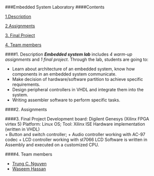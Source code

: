 ###Embedded System Laboratory
####Contents

[1.Description](#part1)

[2.Assignments](#part2)

[3. Final Project](#part3)

[4. Team members](#part4)

####1. Description<a id="part1"></a>
   **_Embedded system lab_** includes _4 warm-up assignments_ and _1 final project_.
   Through the lab, students are going to:
   - Learn about architecture of an embedded system, know how components in an embedded system communicate.
   - Make decision of hardware/software partition to achieve specific requirements.
   - Design peripheral controllers in VHDL and integrate them into the system.
   - Writing assembler software to perform specific tasks.
   
####2. Assignments<a id="part2"></a>
  
####3. Final Project<a id="part3"></a>
Development board: Digilent Genesys (Xilinx FPGA virtex 5)
Platform: Linux OS;   Tool: Xilinx ISE
Hardware implementation (written in VHDL)  
    + Button and switch controller; 
    + Audio controller working with AC-97 codec
    + LCD controller working with st7066 LCD
Software is written in Assembly and executed on a customized CPU.
  
####4. Team members<a id="part4"></a>
  * [Trung C. Nguyen](mailto:nguyencanhtrung@me.com "Send an email to Trung")
  * [Waseem Hassan](mailto:waseemh40@gmail.com "Send an email to Hassan")
